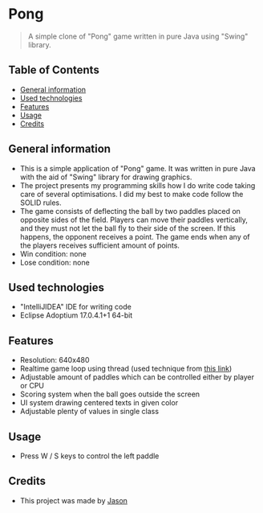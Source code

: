 # Pong
> A simple clone of "Pong" game written in pure Java using "Swing" library.

## Table of Contents
* [General information](#general-information)
* [Used technologies](#used-technologies)
* [Features](#features)
* [Usage](#usage)
* [Credits](#credits)

## General information
- This is a simple application of "Pong" game. It was written in pure Java with the aid of "Swing" library for drawing graphics.
- The project presents my programming skills how I do write code taking care of several optimisations. I did my best to make code follow the SOLID rules.
- The game consists of deflecting the ball by two paddles placed on opposite sides of the field. Players can move their paddles vertically, and they must not let the ball fly to their side of the screen. If this happens, the opponent receives a point. The game ends when any of the players receives sufficient amount of points.
- Win condition: none
- Lose condition: none

## Used technologies
- "IntelliJIDEA" IDE for writing code
- Eclipse Adoptium 17.0.4.1+1 64-bit

## Features
- Resolution: 640x480
- Realtime game loop using thread (used technique from [this link](https://zetcode.com/javagames/animation/ "Java games animation - creating animations in Java 2D"))
- Adjustable amount of paddles which can be controlled either by player or CPU
- Scoring system when the ball goes outside the screen
- UI system drawing centered texts in given color
- Adjustable plenty of values in single class

## Usage
- Press W / S keys to control the left paddle

## Credits
- This project was made by [Jason](https://jasonxiii.pl "Jason. Gry, muzyka, kursy, artykuły, programy i filmy!")